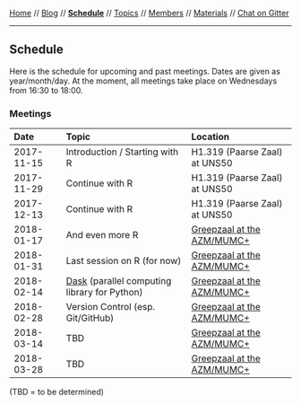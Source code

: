 [Home](README.md) // [Blog](blog.md) // **[Schedule](schedule.md)** // [Topics](topics.md) // [Members](members.md) // [Materials](/materials/materials.md) // [Chat on Gitter](https://gitter.im/scrum-club/general)

---

## Schedule

Here is the schedule for upcoming and past meetings. Dates are given as year/month/day. At the moment, all meetings take place on Wednesdays from 16:30 to 18:00.

### Meetings

Date | Topic | Location
:--- | :---- | :-------
2017-11-15 | Introduction / Starting with R | H1.319 (Paarse Zaal) at UNS50
2017-11-29 | Continue with R | H1.319 (Paarse Zaal) at UNS50
2017-12-13 | Continue with R | H1.319 (Paarse Zaal) at UNS50
2018-01-17 | And even more R | [Greepzaal at the AZM/MUMC+](http://www.mumcplattegrond.nl/#map/d99_d26)
2018-01-31 | Last session on R (for now) | [Greepzaal at the AZM/MUMC+](http://www.mumcplattegrond.nl/#map/d99_d26)
2018-02-14 | [Dask](https://dask.pydata.org/) (parallel computing library for Python) | [Greepzaal at the AZM/MUMC+](http://www.mumcplattegrond.nl/#map/d99_d26)
2018-02-28 | Version Control (esp. Git/GitHub) | [Greepzaal at the AZM/MUMC+](http://www.mumcplattegrond.nl/#map/d99_d26)
2018-03-14 | TBD | [Greepzaal at the AZM/MUMC+](http://www.mumcplattegrond.nl/#map/d99_d26)
2018-03-28 | TBD | [Greepzaal at the AZM/MUMC+](http://www.mumcplattegrond.nl/#map/d99_d26)

(TBD = to be determined)
